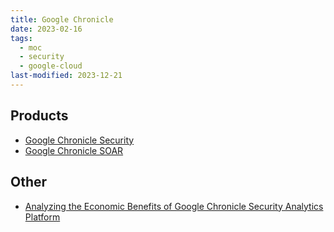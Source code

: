 ```yaml
---
title: Google Chronicle
date: 2023-02-16
tags:
  - moc
  - security
  - google-cloud
last-modified: 2023-12-21
---
```


## Products

- [Google Chronicle Security](notes/Google%20Chronicle%20Security.md)
- [Google Chronicle SOAR](notes/Google%20Chronicle%20SOAR.md)

## Other

- [Analyzing the Economic Benefits of Google Chronicle Security Analytics Platform](notes/Analyzing%20the%20Economic%20Benefits%20of%20Google%20Chronicle%20Security%20Analytics%20Platform.md)
